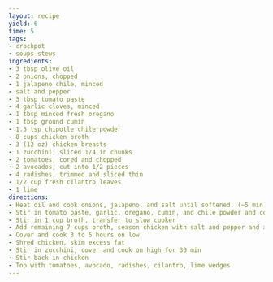 ```yaml
---
layout: recipe
yield: 6
time: 5
tags:
- crockpot
- soups-stews
ingredients:
- 3 tbsp olive oil
- 2 onions, chopped
- 1 jalapeno chile, minced
- salt and pepper
- 3 tbsp tomato paste
- 4 garlic cloves, minced
- 1 tbsp minced fresh oregano
- 1 tbsp ground cumin
- 1.5 tsp chipotle chile powder
- 8 cups chicken broth
- 3 (12 oz) chicken breasts
- 1 zucchini, sliced 1/4 in chunks
- 2 tomatoes, cored and chopped
- 2 avocados, cut into 1/2 pieces
- 4 radishes, trimmed and sliced thin
- 1/2 cup fresh cilantro leaves
- 1 lime
directions:
- Heat oil and cook onions, jalapeno, and salt until softened. (~5 min)
- Stir in tomato paste, garlic, oregano, cumin, and chile powder and cook untiil fragrant
- Stir in 1 cup broth, transfer to slow cooker
- Add remaining 7 cups broth, season chicken with salt and pepper and add to slow cooker
- Cover and cook 3 to 5 hours on low
- Shred chicken, skim excess fat
- Stir in zucchini, cover and cook on high for 30 min
- Stir back in chicken
- Top with tomatoes, avocado, radishes, cilantro, lime wedges
---
```

